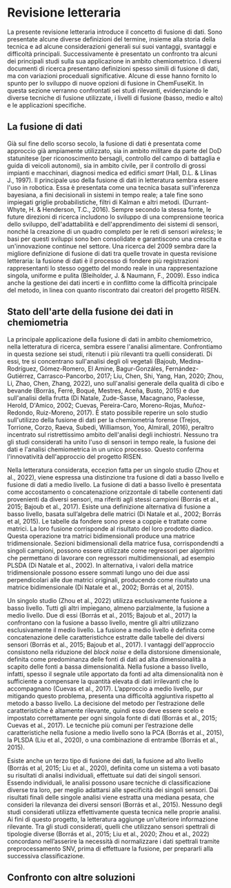 # Revisione letteraria

La presente revisione letteraria introduce il concetto di fusione di dati. Sono presentate alcune diverse definizioni del termine, insieme alla storia della tecnica e ad alcune considerazioni generali sui suoi vantaggi, svantaggi e difficoltà principali. Successivamente è presentato un confronto tra alcuni dei principali studi sulla sua applicazione in ambito chemiometrico. I diversi documenti di ricerca presentano definizioni spesso simili di fusione di dati, ma con variazioni proceduali significative. Alcune di esse hanno fornito lo spunto per lo sviluppo di nuove opzioni di fusione in ChemFuseKit. In questa sezione verranno confrontati sei studi rilevanti, evidenziando le diverse tecniche di fusione utilizzate, i livelli di fusione (basso, medio e alto) e le applicazioni specifiche.

## La fusione di dati

Già sul fine dello scorso secolo, la fusione di dati è presentata come approccio già ampiamente utilizzato, sia in ambito militare da parte del DoD statunitese (per riconoscimento bersagli, controllo del campo di battaglia e guida di veicoli autonomi), sia in ambito civile, per il controllo di grossi impianti e macchinari, diagnosi medica ed edifici *smart* (Hall, D.L. & Llinas J., 1997). Il principale uso della fusione di dati in letteratura sembra essere l'uso in robotica. Essa è presentata come una tecnica basata sull'inferenza bayesiana, a fini decisionali in sistemi in tempo reale; a tale fine sono impiegati griglie probabilistiche, filtri di Kalman e altri metodi. (Durrant-Whyte, H. & Henderson, T.C., 2016). Sempre secondo la stessa fonte, le future direzioni di ricerca includono lo sviluppo di una comprensione teorica dello sviluppo, dell'adattabilità e dell'apprendimento dei sistemi di sensori, nonché la creazione di un quadro completo per le reti di sensori *wireless*; le basi per questi sviluppi sono ben consolidate e garantiscono una crescita e un'innovazione continue nel settore. Una ricerca del 2009 sembra dare la migliore definizione di fusione di dati tra quelle trovate in questa revisione letteraria: la fusione di dati è il processo di fondere più registrazioni rappresentanti lo stesso oggetto del mondo reale in una rappresentazione singola, uniforme e pulita (Bleiholder, J. & Naumann, F., 2009). Esso indica anche la gestione dei dati incerti e in conflitto come la difficoltà principale del metodo, in linea con quanto riscontrato dai creatori del progetto RISEN.

## Stato dell'arte della fusione dei dati in chemiometria

La principale applicazione della fusione di dati in ambito chemiometrico, nella letteratura di ricerca, sembra essere l'analisi alimentare. Confrontiamo in questa sezione sei studi, ritenuti i più rilevanti tra quelli considerati. Di essi, tre si concentrano sull'analisi degli oli vegetali (Bajoub, Medina-Rodríguez, Gómez-Romero, El Amine, Bagur-Gonzáles, Fernández-Gutiérrez, Carrasco-Pancorbo, 2017; Liu, Chen, Shi, Yang, Han, 2020; Zhou, Li, Zhao, Chen, Zhang, 2022), uno sull'analisi generale della qualità di cibo e bevande (Borrás, Ferré, Boqué, Mestres, Aceña, Busto, 2015) e due sull'analisi della frutta (Di Natale, Zude-Sasse, Macagnano, Paolesse, Herold, D'Amico, 2002; Cuevas, Pereira-Caro, Moreno-Rojas, Muñoz-Redondo, Ruiz-Moreno, 2017). È stato possibile reperire un solo studio sull'utilizzo della fusione di dati per la chemiometria forense (Trejos, Torrione, Corzo, Raeva, Subedi, Williamson, Yoo, Almirall, 2016), peraltro incentrato sul ristrettissimo ambito dell'analisi degli inchiostri. Nessuno tra gli studi considerati ha unito l'uso di sensori in tempo reale, la fusione dei dati e l'analisi chemiometrica in un unico processo. Questo conferma l'innovatività dell'approccio del progetto RISEN.

Nella letteratura considerata, eccezion fatta per un singolo studio (Zhou et al., 2022), viene espressa una distinzione tra fusione di dati a basso livello e fusione di dati a medio livello. La fusione di dati a basso livello è presentata come accostamento o concatenazione orizzontale di tabelle contenenti dati provenienti da diversi sensori, ma riferiti agli stessi campioni (Borrás et al., 2015; Bajoub et al., 2017). Esiste una definizione alternativa di fusione a basso livello, basata sull’algebra delle matrici (Di Natale et al., 2002; Borrás et al, 2015). Le tabelle da fondere sono prese a coppie e trattate come matrici. La loro fusione corrisponde al risultato del loro prodotto diadico. Questa operazione tra matrici bidimensionali produce una matrice tridimensionale. Sezioni bidimensionali della matrice fusa, corrispondendti a singoli campioni, possono essere utilizzate come regressori per algoritmi che permettano di lavorare con regressori multidimensionali, ad esempio PLSDA (Di Natale et al., 2002). In alternativa, i valori della matrice tridimensionale possono essere sommati lungo uno dei due assi perpendicolari alle due matrici originali, producendo come risultato una matrice bidimensionale (Di Natale et al., 2002; Borrás et al, 2015).

Un singolo studio (Zhou et al., 2022) utilizza esclusivamente fusione a basso livello. Tutti gli altri impiegano, almeno parzialmente, la fusione a medio livello. Due di essi (Borrás et al., 2015; Bajoub et al., 2017) la confrontano con la fusione a basso livello, mentre gli altri utilizzano esclusivamente il medio livello. La fusione a medio livello è definita come concatenazione delle caratteristichce estratte dalle tabelle dei diversi sensori (Borrás et al., 2015; Bajoub et al., 2017). I vantaggi dell'approccio consistono nella riduzione del *block noise* e della distorsione dimensionale, definita come predominanza delle fonti di dati ad alta dimensionalità a scapito delle fonti a bassa dimensionalità. Nella fusione a basso livello, infatti, spesso il segnale utile apportato da fonti ad alta dimensionalità non è sufficiente a compensare la quantità elevata di dati irrilevanti che lo accompagnano (Cuevas et al., 2017). L’approccio a medio livello, pur mitigando questo problema, presenta una difficoltà aggiuntiva rispetto al metodo a basso livello. La decisione del metodo per l’estrazione delle caratteristiche è altamente rilevante, quindi esso deve essere scelo e impostato correttamente per ogni singola fonte di dati (Borrás et al., 2015; Cuevas et al., 2017). Le tecniche più comuni per l’estrazione delle caratteristiche nella fusione a medio livello sono la PCA (Borrás et al., 2015), la PLSDA (Liu et al., 2020), o una combinazione di entrambe (Borrás et al., 2015).

Esiste anche un terzo tipo di fusione dei dati, la fusione ad alto livello (Borrás et al, 2015; Liu et al., 2020), definita come un sistema a voti basato su risultati di analisi individuali, effettuate sui dati dei singoli sensori. Essendo individuali, le analisi possono usare tecniche di classificazione diverse tra loro, per meglio adattarsi alle specificità dei singoli sensori. Dai risultati finali delle singole analisi viene estratta una mediana pesata, che consideri la rilevanza dei diversi sensori (Borrás et al., 2015). Nessuno degli studi considerati utilizza effettivamente questa tecnica nelle proprie analisi. Ai fini di questo progetto, la letteratura aggiunge un'ulteriore informazione rilevante. Tra gli studi considerati, quelli che utilizzano sensori spettrali di tipologie diverse (Borrás et al., 2015; Liu et al., 2020; Zhou et al., 2022) concordano nell’asserire la necessità di normalizzare i dati spettrali tramite preprocessamento SNV, prima di effettuare la fusione, per prepararli alla successiva classificazione.


## Confronto con altre soluzioni

